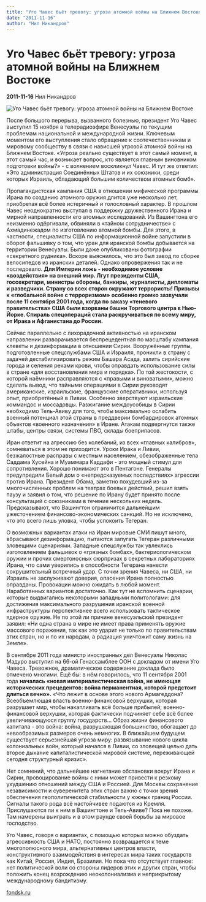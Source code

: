 ```yaml
---
title: "Уго Чавес бьёт тревогу: угроза атомной войны на Ближнем Востоке"
date: "2011-11-16"
author: "Нил Никандров"
---
```


# Уго Чавес бьёт тревогу: угроза атомной войны на Ближнем Востоке

**2011-11-16** Нил Никандров

![Уго Чавес бьёт тревогу: угроза атомной войны на Ближнем Востоке](http://img1.loadtr.com/b-385543-iran_fiziki_harita.jpg)

После большого перерыва, вызванного болезнью, президент Уго Чавес выступил 15 ноября в телерадиоэфире Венесуэлы по текущим проблемам национальной и международной жизни. Ключевым моментом его выступления стало обращение к соотечественникам и мировому сообществу в связи с нависшей угрозой атомной войны на Ближнем Востоке. «Угроза реально существует в этот самый момент, в этот самый час, и возникает вопрос, кто является главным виновником подготовки войны?» - с волнением воскликнул Чавес. И тут же ответил: «Это администрация Соединённых Штатов и их союзники, среди которых Израиль, обладающий большим количеством атомных бомб».

Пропагандистская кампания США в отношении мифической программы Ирана по созданию атомного оружия длится уже несколько лет, приобретая всё более истеричный и голословный характер. В прошлом Чавес неоднократно выступал в поддержку дружественного Ирана и мирной направленности его атомных исследований. Из Вашингтона его неизменно одёргивали, обвиняли в «тайном сотрудничестве» с Ахмадинежадом по изготовлению атомной бомбы. Для этого, в частности, специалисты США по информационной войне запустили в оборот фальшивку о том, что уран для иранской бомбы добывается на территории Венесуэлы. Были даже опубликованы фотографии «секретного рудника». Вскоре выяснилось, что это был завод по сборке велосипедов из иранских деталей. Однако опровержения так и не последовало. **Для Империи ложь - необходимое условие «воздействия» на внешний мир. Лгут президенты США, госсекретари, министры обороны, банкиры, журналисты, дипломаты и разведчики. Страну со всех сторон окружают террористы! Призывы к «глобальной войне с терроризмом» особенно громко зазвучали после 11 сентября 2001 года, когда по заказу «теневого правительства» США были взорваны башни Торгового центра в Нью-Йорке. Спираль спецопераций стала раскручиваться по всему миру, от Ирака и Афганистана до России.**

Сейчас параллельно с лихорадочной активностью на иранском направлении разворачивается беспрецедентная по масштабу кампания клеветы и дезинформации в отношении Сирии. Вооружённые группы, подготовленные спецслужбами США и Израиля, проникли в страну с задачей дестабилизировать режим Башара Асада, залить сирийские города и селения реками крови, чтобы оправдать использование силы в стране «для восстановления мира и порядка». По той жестокости, с которой наёмники расправляются с «правыми и виноватыми», можно сделать вывод, что тайными операциями в Сирии руководят американские, израильские, французские оперативники, используя опыт, приобретённый в Ливии. Особенно зверствуют израильские коммандос и моссадовцы. Разжигание междоусобицы в Сирии необходимо Тель-Авиву для того, чтобы максимально ослабить военный потенциал этой страны в преддверии бомбардировок атомных объектов «военного назначения» в Иране. Атакам подвергнутся также штабы, центры связи, системы ПВО, склады боеприпасов.

Иран ответит на агрессию без колебаний, из всех «главных калибров», сомневаться в этом не приходится. Уроки Ирака и Ливии, безжалостные расправы с местным населением, обезображенные тела Саддама Хусейна и Муаммара Каддафи - это мощный стимул для сопротивления. Хорошо понимают это в Пентагоне. Генералы предупредили Белый дом о «непредсказуемых последствиях» агрессии против Ирана. Президент Обама, заметно похудевший из-за многочисленных проблем на театрах боевых действий, решил взять паузу и заявил о том, что решение по Ирану будет принято после консультаций с союзниками в течение нескольких недель. Предсказывают, что Вашингтон ограничится дальнейшим ужесточением финансово-экономических санкций. Но не исключено, что это всего лишь уловка, чтобы успокоить Тегеран.

О возможных вариантах атаки на Иран мировые СМИ пишут много, вбрасывают дезинформацию, пытаются запугать Тегеран различными зловещими сценариями. Западные спецслужбы так увлеклись изготовлением фальшивок о «грязных бомбах», бактериологическом оружии и прочих смертоносных сюрпризах в секретных лабораториях Ирана, что сами уверились в способности Тегерана нанести сокрушительный встречный удар. С точки зрения Чавеса, ни США, ни Израиль не заслуживают доверия, опасения Ирана полностью оправданы. Провокации можно ожидать в любой момент. Наработанных вариантов достаточно. Как тут не вспомнить сценарии, которые выдвигались некоторыми западными политологами: для достижения максимального разрушения иранской военной инфраструктуры перспективнее всего использовать тактическое ядерное оружие. Не по этой ли причине венесуэльский президент заявил: «Ни одна страна в мире не имеет права применять оружие массового поражения, так как это ударит не только по правительствам этих стран, но и по их народам, а радиация уничтожит саму жизнь на Земле».

В сентябре 2011 года министр иностранных дел Венесуэлы Николас Мадуро выступил на 66-ой Генассамблее ООН с докладом от имени Уго Чавеса. Тревожное, драматическое содержание доклада было отмечено многими. Ещё бы: в нём говорилось, что 11 сентября 2001 года **началась «новая империалистическая война, не имеющая исторических прецедентов: война перманентная, которой предстоит длиться вечно».** «Что лежит в основе этого нового Армагеддона? Всеобъемлющая власть военно-финансовой верхушки, которая разрушает мир, чтобы накапливать всё больше прибылей; военно-финансовой верхушки, которая фактически подчиняет себе всё более увеличивающуюся группу государств... Образ жизни финансового капитала - это война: война, разрушающая большинство, обогащает до невообразимых размеров очень немногих. В ближайшем будущем существует серьезнейшая угроза миру: развязывание нового цикла колониальных войн, который начался в Ливии, со зловещей целью дать второе дыхание капиталистической мировой системе, переживающей сегодня структурный кризис».

Нет сомнений, что дальнейшее нагнетание обстановки вокруг Ирана и Сирии, провоцирование войны с ними может привести к резкому ухудшению отношений между США и Россией. Для Москвы сохранение независимости и суверенитета этих стран важно с точки зрения обеспечения геополитической стабильности у южных границ России. Сигналы такого рода всё настойчивее подаются из Кремля. Прислушаются ли к ним в Вашингтоне и Тель-Авиве? Пока не похоже. Там намерены выиграть и в этом раунде своей борьбы за мировое господство.

Уго Чавес, говоря о вариантах, с помощью которых можно обуздать агрессивность США и НАТО, постоянно возвращается к теме многополюсного мира, альтернативных центров власти, конструктивного взаимодействия в интересах мира таких государств как Китай, Россия, Индия, Бразилия. Но пока что отсутствует главное: нет политической воли со стороны лидеров этих и других стран, чтобы положить конец возрождению неоколониализма и неприкрытому международному бандитизму.

[fondsk.ru](http://www.fondsk.ru/news/2011/11/16/ugo-chaves-bet-trevogu-ugroza-atomnoj-vojny-na-blizhnem-vostoke.html)
